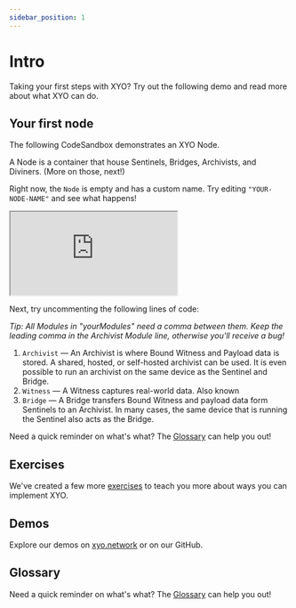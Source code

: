 ```yaml
---
sidebar_position: 1
---
```


# Intro
Taking your first steps with XYO? Try out the following demo and read more about what XYO can do.

## Your first node

The following CodeSandbox demonstrates an XYO Node.

A Node is a container that house Sentinels, Bridges, Archivists, and Diviners. (More on those, next!) 

Right now, the `Node` is empty and has a custom name. Try editing `"YOUR-NODE-NAME"` and see what happens!

<iframe src="https://codesandbox.io/embed/exercise-1-xyo-documentation-rivjgc?codemirror=1&fontsize=14&hidenavigation=1&theme=dark&hidedevtools=1"
className="code-sandbox-div"
     title="Exercise 1 XYO Documentation"
     allow="accelerometer; ambient-light-sensor; camera; encrypted-media; geolocation; gyroscope; hid; microphone; midi; payment; usb; vr; xr-spatial-tracking"
     sandbox="allow-forms allow-modals allow-popups allow-presentation allow-same-origin allow-scripts"
   ></iframe>
   
Next, try uncommenting the following lines of code:

 _Tip: All Modules in "yourModules" need a comma between them. Keep the leading comma in the Archivist Module line, otherwise you'll receive a bug!_

1. `Archivist` — An Archivist is where Bound Witness and Payload data is stored. A shared, hosted, or self-hosted archivist can be used. It is even possible to run an archivist on the same device as the Sentinel and Bridge.
2. `Witness` — A Witness captures real-world data. Also known 
3. `Bridge` — A Bridge transfers Bound Witness and payload data form Sentinels to an Archivist. In many cases, the same device that is running the Sentinel also acts as the Bridge.

<!-- A few other useful words to learn:

[TODO - Glossary Definition Variables]

1. `Sentinel` — [TODO]
2. `Witness` — [TODO]
3. `Bridge` — [TODO] -->

Need a quick reminder on what's what? The [Glossary](/docs/glossary) can help you out!


## Exercises
We've created a few more [exercises](/docs/getting-started/exercises) to teach you more about ways you can implement XYO.

## Demos
Explore our demos on [xyo.network](https://xyo.network/dapp) or on our GitHub.

## Glossary
Need a quick reminder on what's what? The [Glossary](/docs/glossary) can help you out!